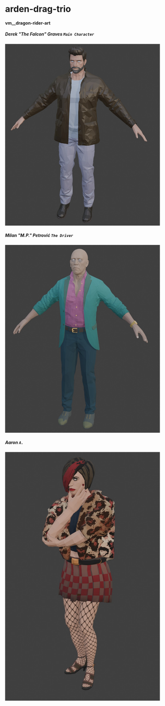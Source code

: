 # arden-drag-trio

#### vm__dragon-rider-art

##### Derek "The Falcon" Graves `Main Character`
![alt text](https://github.com/FeedFestival/arden-drag-trio/blob/main/_chars/derek-graves/derek-graves.jpg "Title")

##### Milan "M.P." Petrović `The Driver`
![alt text](https://github.com/FeedFestival/arden-drag-trio/blob/main/_chars/milan-petrovic/milan-petrovic.jpg "Title")

##### Aaron `A.`
![alt text](https://github.com/FeedFestival/arden-drag-trio/blob/main/_chars/a/a.jpg "Title")
